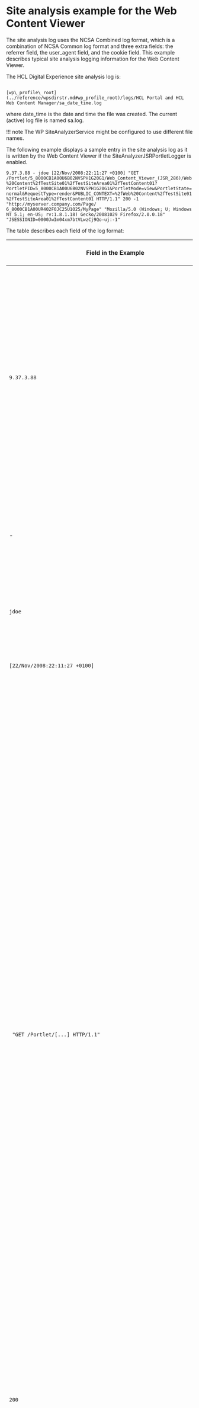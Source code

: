 # Site analysis example for the Web Content Viewer

The site analysis log uses the NCSA Combined log format, which is a combination of NCSA Common log format and three extra fields: the referrer field, the user\_agent field, and the cookie field. This example describes typical site analysis logging information for the Web Content Viewer.

The HCL Digital Experience site analysis log is:

```

[wp\_profile\_root](../reference/wpsdirstr.md#wp_profile_root)/logs/HCL Portal and HCL Web Content Manager/sa_date_time.log

```

where date\_time is the date and time the file was created. The current \(active\) log file is named sa.log.

!!! note
    The WP SiteAnalyzerService might be configured to use different file names.

The following example displays a sample entry in the site analysis log as it is written by the Web Content Viewer if the SiteAnalyzerJSRPortletLogger is enabled.

`9.37.3.88 - jdoe [22/Nov/2008:22:11:27 +0100] "GET /Portlet/5_8000CB1A00U6B02NVSPH1G20G1/Web_Content_Viewer_(JSR_286)/Web%20Content%2fTestSite01%2fTestSiteArea01%2fTestContent01?PortletPID=5_8000CB1A00U6B02NVSPH1G20G1&PortletMode=view&PortletState=normal&RequestType=render&PUBLIC_CONTEXT=%2fWeb%20Content%2fTestSite01 %2fTestSiteArea01%2fTestContent01 HTTP/1.1" 200 -1 "http://myserver.company.com/Page/ 6_8000CB1A00UR402F0JC25U1O25/MyPage" "Mozilla/5.0 (Windows; U; Windows NT 5.1; en-US; rv:1.8.1.18) Gecko/20081029 Firefox/2.0.0.18" "JSESSIONID=0000JwIm04xm7btVLwzCj9Qo-uj:-1"`

The table describes each field of the log format:

|Field in the Example|Log Field Name and Explanation|
|--------------------|------------------------------|
|`9.37.3.88`|-   **host** <br/> The IP address of the HTTP client that sent the request. <br/> **Important:** If there is a reverse proxy server between the client and the portal, the IP address that is logged is that of the reverse proxy server rather than the HTTP client. To log the IP address of the HTTP client, you must remove the reverse proxy server from the environment.|
|-|-   **rcf931** <br/> The identifier that is used to identify the client making the request. If the client identifier is not known, the field is set to the hyphen character \(`-`\).|
|`jdoe`|-   **username** <br/> The user ID for the client. If the user ID is not known, the field is set to the hyphen character \(`-`\).|
|`[22/Nov/2008:22:11:27 +0100]`|-   **date:time timezone** <br/> The date and time of the HTTP request.|
|```  "GET /Portlet/[...] HTTP/1.1"  ```|-   **request** <br/> The HTTP method, the URI of the requested resource, and the version of HTTP used by the client. The URI is composed of the following elements: <br/> -   The identifier `Portlet`. <br/> -   The ID of the Web Content Viewer instance that is requested. <br/> -   The administrative name of the Web Content Viewer \(Note: This name is always the same unless the portlet has been cloned.\). <br/> -   The context path of the rendered Web Content Manager item encoded in UTF-8. <br/> -   A query string containing the following parameters: <br/> -   **PortletPID** <br/> The ID of the Web Content Viewer instance that is requested. <br/> -   **PortletMode** <br/> The mode in which the portlet is rendered. Note that the Web Content Viewer writes log entries only in its view mode. <br/> -   **PortletState** <br/> The portlet window state. <br/> -   **RequestType** <br/> The request type \(note that the Web Content Viewer writes log entries only for render requests\). <br/> This is followed by a list of all request parameters that are available to the Web Content Viewer instance as UTF-8 encoded key-value-pairs.|
|`200`|-   **statuscode** <br/> The HTTP status code for the request.|
|`-1`|-   **bytes** <br/> The number of bytes of data that is transferred from the client as part of the request. A value of -1 indicates that the number of bytes is unknown.|
|`"http://myserver.company.com/Page/6_8000CB1A00UR402F0JC25U1O25/MyPage"`|-   **referrer** <br/> The referrer in case of portlet site analysis log entries identifies the portal page on which the Web Content Viewer instance is rendered.|
|`"Mozilla/5.0 [...]"`|-   **user\_agent** <br/> The type of web browser that is used by the client.|
|`"JSESSIONID=0000JwIm04xm7btVLwzCj9Qo-uj:-1"`|-   **cookies** <br/> The name and value of a cookie that was sent to the client browser as part of the request. If multiple cookies were sent, the list is delimited by the semicolon character.|


???+ info "Related information"
     - [Understanding the site analysis log](../../../../../deployment/manage/monitoring/analyze_portal_usage/serverside_site_data/adsaundr.md)

